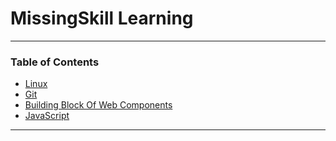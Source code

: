 # MissingSkill Learning
---

### Table of Contents
- [Linux](https://github.com/Dipankar-Chakraborty/missingskill-learning/blob/main/linux.md)
- [Git](https://github.com/Dipankar-Chakraborty/missingskill-learning/blob/main/git.md)
- [Building Block Of Web Components](https://github.com/Dipankar-Chakraborty/missingskill-learning/blob/main/building-block-of-web-components.md)
- [JavaScript](https://github.com/Dipankar-Chakraborty/missingskill-learning/blob/main/javascript.md)

---

